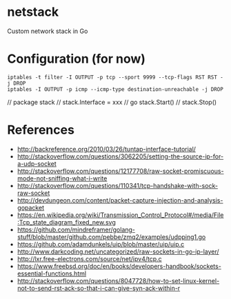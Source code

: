 # netstack
Custom network stack in Go


# Configuration (for now)

```
iptables -t filter -I OUTPUT -p tcp --sport 9999 --tcp-flags RST RST -j DROP
iptables -I OUTPUT -p icmp --icmp-type destination-unreachable -j DROP
```


// package stack
// stack.Interface = xxx
// go stack.Start()
// stack.Stop()

# References

* http://backreference.org/2010/03/26/tuntap-interface-tutorial/
* http://stackoverflow.com/questions/3062205/setting-the-source-ip-for-a-udp-socket
* http://stackoverflow.com/questions/12177708/raw-socket-promiscuous-mode-not-sniffing-what-i-write
* http://stackoverflow.com/questions/110341/tcp-handshake-with-sock-raw-socket
* http://devdungeon.com/content/packet-capture-injection-and-analysis-gopacket
* https://en.wikipedia.org/wiki/Transmission_Control_Protocol#/media/File:Tcp_state_diagram_fixed_new.svg
* https://github.com/mindreframer/golang-stuff/blob/master/github.com/pebbe/zmq2/examples/udpping1.go
* https://github.com/adamdunkels/uip/blob/master/uip/uip.c
* http://www.darkcoding.net/uncategorized/raw-sockets-in-go-ip-layer/
* http://lxr.free-electrons.com/source/net/ipv4/tcp.c<F37>
* https://www.freebsd.org/doc/en/books/developers-handbook/sockets-essential-functions.html
* http://stackoverflow.com/questions/8047728/how-to-set-linux-kernel-not-to-send-rst-ack-so-that-i-can-give-syn-ack-within-r


